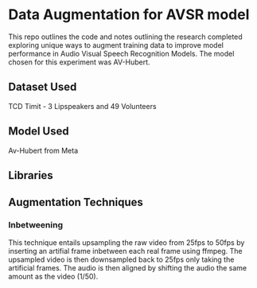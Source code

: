 # Data Augmentation for AVSR model

This repo outlines the code and notes outlining the research completed exploring unique ways to augment training data to improve model performance in Audio Visual Speech Recognition Models. The model chosen for this experiment was AV-Hubert.

## Dataset Used

TCD Timit - 3 Lipspeakers and 49 Volunteers

## Model Used

Av-Hubert from Meta

## Libraries

## Augmentation Techniques

### Inbetweening 

This technique entails upsampling the raw video from 25fps to 50fps by inserting an artifial frame inbetween each real frame using ffmpeg. The upsampled video is then downsampled back to 25fps only taking the artificial frames. The audio is then aligned by shifting the audio the same amount as the video (1/50).

